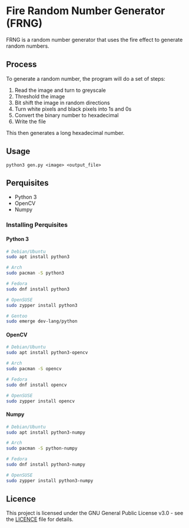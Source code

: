 # Fire Random Number Generator (FRNG)

FRNG is a random number generator that uses the fire effect to generate random numbers.

## Process

To generate a random number, the program will do a set of steps:

1. Read the image and turn to greyscale
2. Threshold the image
3. Bit shift the image in random directions
4. Turn white pixels and black pixels into 1s and 0s
5. Convert the binary number to hexadecimal
6. Write the file

This then generates a long hexadecimal number.

## Usage

`python3 gen.py <image> <output_file>`

## Perquisites

- Python 3
- OpenCV
- Numpy


### Installing Perquisites

#### Python 3

```bash
# Debian/Ubuntu
sudo apt install python3

# Arch
sudo pacman -S python3

# Fedora
sudo dnf install python3

# OpenSUSE
sudo zypper install python3

# Gentoo
sudo emerge dev-lang/python
```

#### OpenCV

```bash
# Debian/Ubuntu
sudo apt install python3-opencv

# Arch
sudo pacman -S opencv

# Fedora
sudo dnf install opencv

# OpenSUSE
sudo zypper install opencv
```

#### Numpy

```bash
# Debian/Ubuntu
sudo apt install python3-numpy

# Arch
sudo pacman -S python-numpy

# Fedora
sudo dnf install python3-numpy

# OpenSUSE
sudo zypper install python3-numpy
```

## Licence

This project is licensed under the GNU General Public License v3.0 - see the [LICENCE](LICENCE) file for details.